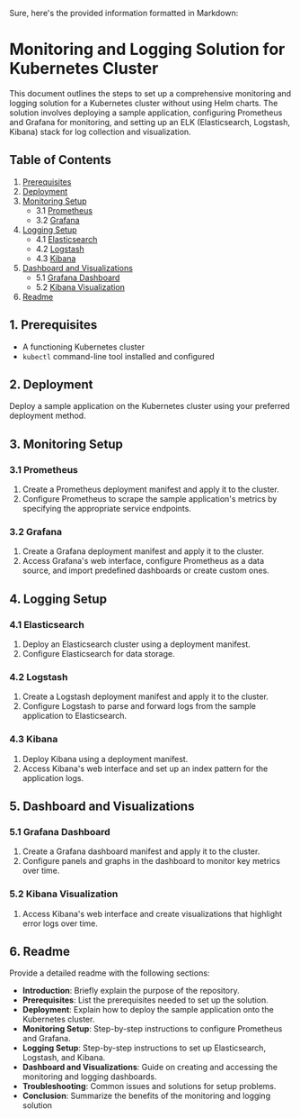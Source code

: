 Sure, here's the provided information formatted in Markdown:

# Monitoring and Logging Solution for Kubernetes Cluster

This document outlines the steps to set up a comprehensive monitoring and logging solution for a Kubernetes cluster without using Helm charts. The solution involves deploying a sample application, configuring Prometheus and Grafana for monitoring, and setting up an ELK (Elasticsearch, Logstash, Kibana) stack for log collection and visualization.

## Table of Contents

1. [Prerequisites](#prerequisites)
2. [Deployment](#deployment)
3. [Monitoring Setup](#monitoring-setup)
   - 3.1 [Prometheus](#prometheus)
   - 3.2 [Grafana](#grafana)
4. [Logging Setup](#logging-setup)
   - 4.1 [Elasticsearch](#elasticsearch)
   - 4.2 [Logstash](#logstash)
   - 4.3 [Kibana](#kibana)
5. [Dashboard and Visualizations](#dashboard-and-visualizations)
   - 5.1 [Grafana Dashboard](#grafana-dashboard)
   - 5.2 [Kibana Visualization](#kibana-visualization)
6. [Readme](#readme)

## 1. Prerequisites

- A functioning Kubernetes cluster
- `kubectl` command-line tool installed and configured

## 2. Deployment

Deploy a sample application on the Kubernetes cluster using your preferred deployment method.

## 3. Monitoring Setup

### 3.1 Prometheus

1. Create a Prometheus deployment manifest and apply it to the cluster.
2. Configure Prometheus to scrape the sample application's metrics by specifying the appropriate service endpoints.

### 3.2 Grafana

1. Create a Grafana deployment manifest and apply it to the cluster.
2. Access Grafana's web interface, configure Prometheus as a data source, and import predefined dashboards or create custom ones.

## 4. Logging Setup

### 4.1 Elasticsearch

1. Deploy an Elasticsearch cluster using a deployment manifest.
2. Configure Elasticsearch for data storage.

### 4.2 Logstash

1. Create a Logstash deployment manifest and apply it to the cluster.
2. Configure Logstash to parse and forward logs from the sample application to Elasticsearch.

### 4.3 Kibana

1. Deploy Kibana using a deployment manifest.
2. Access Kibana's web interface and set up an index pattern for the application logs.

## 5. Dashboard and Visualizations

### 5.1 Grafana Dashboard

1. Create a Grafana dashboard manifest and apply it to the cluster.
2. Configure panels and graphs in the dashboard to monitor key metrics over time.

### 5.2 Kibana Visualization

1. Access Kibana's web interface and create visualizations that highlight error logs over time.

## 6. Readme

Provide a detailed readme with the following sections:

- **Introduction**: Briefly explain the purpose of the repository.
- **Prerequisites**: List the prerequisites needed to set up the solution.
- **Deployment**: Explain how to deploy the sample application onto the Kubernetes cluster.
- **Monitoring Setup**: Step-by-step instructions to configure Prometheus and Grafana.
- **Logging Setup**: Step-by-step instructions to set up Elasticsearch, Logstash, and Kibana.
- **Dashboard and Visualizations**: Guide on creating and accessing the monitoring and logging dashboards.
- **Troubleshooting**: Common issues and solutions for setup problems.
- **Conclusion**: Summarize the benefits of the monitoring and logging solution